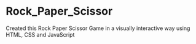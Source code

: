 # Rock_Paper_Scissor
Created this Rock Paper Scissor Game in a visually interactive way using HTML, CSS and JavaScript 
